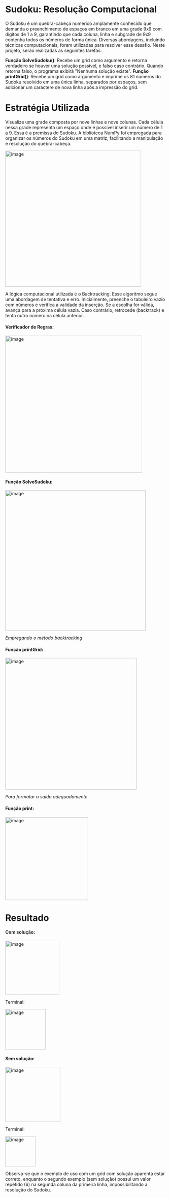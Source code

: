 # Sudoku: Resolução Computacional 
O Sudoku é um quebra-cabeça numérico amplamente conhecido que demanda o preenchimento de espaços em branco em uma grade 9x9 com dígitos de 1 a 9, garantindo que cada coluna, linha e subgrade de 9x9 contenha todos os números de forma única. Diversas abordagens, incluindo técnicas computacionais, foram utilizadas para resolver esse desafio. Neste projeto, serão realizadas as seguintes tarefas:

**Função SolveSudoku()**: Recebe um grid como argumento e retorna verdadeiro se houver uma solução possível, e falso caso contrário. Quando retorna falso, o programa exibirá "Nenhuma solução existe".
**Função printGrid()**: Recebe um grid como argumento e imprime os 81 números do Sudoku resolvido em uma única linha, separados por espaços, sem adicionar um caractere de nova linha após a impressão do grid.

# Estratégia Utilizada

Visualize uma grade composta por nove linhas e nove colunas. Cada célula nessa grade representa um espaço onde é possível inserir um número de 1 a 9. Essa é a premissa do Sudoku. A biblioteca NumPy foi empregada para organizar os números do Sudoku em uma matriz, facilitando a manipulação e resolução do quebra-cabeça.

<img width="428" alt="image" src="https://github.com/mayumi1982/sudoku/assets/70608757/811ee15c-7254-4a96-8ea7-35ed249b6109">

A lógica computacional utilizada é o Backtracking. Esse algoritmo segue uma abordagem de tentativa e erro. Inicialmente, preenche o tabuleiro vazio com números e verifica a validade da inserção. Se a escolha for válida, avança para a próxima célula vazia. Caso contrário, retrocede (backtrack) e tenta outro número na célula anterior.

#### Verificador de Regras:

<img width="431" alt="image" src="https://github.com/mayumi1982/sudoku/assets/70608757/2fff3a81-657d-4e17-99a9-1270a85e6710">

#### Função SolveSudoku:

<img width="442" alt="image" src="https://github.com/mayumi1982/sudoku/assets/70608757/e881c362-8a36-4ec1-ae97-335b21724951">

_Empregando o método backtracking_

#### Função printGrid:

<img width="414" alt="image" src="https://github.com/mayumi1982/sudoku/assets/70608757/946f995c-4b4f-47db-9ee9-bf0a6932e0fd">

_Para formatar a saída adequadamente_

#### Função print:

<img width="261" alt="image" src="https://github.com/mayumi1982/sudoku/assets/70608757/7e4eaeb9-0536-4b00-8979-3b3820e4b42a">


# Resultado

#### Com solução:

<img width="170" alt="image" src="https://github.com/mayumi1982/sudoku/assets/70608757/86f59bf6-649a-4758-a6eb-ec147f465e0b">

Terminal:

<img width="127" alt="image" src="https://github.com/mayumi1982/sudoku/assets/70608757/123bc3df-2379-48b8-a164-601bd401f893">

#### Sem solução: 

<img width="173" alt="image" src="https://github.com/mayumi1982/sudoku/assets/70608757/dce7fcaf-1946-46a9-ba5d-b217b264a747">

Terminal:

<img width="95" alt="image" src="https://github.com/mayumi1982/sudoku/assets/70608757/55737c14-5ff8-4448-86c8-6237c671441f">

Observa-se que o exemplo de uso com um grid com solução aparenta estar correto, enquanto o segundo exemplo (sem solução) possui um valor repetido (6) na segunda coluna da primeira linha, impossibilitando a resolução do Sudoku.


